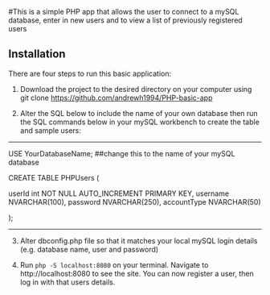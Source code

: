 #This is a simple PHP app that allows the user to connect to a mySQL database, enter in new users and to view a list of previously registered users


## Installation

There are four steps to run this basic application:

1. Download the project to the desired directory on your computer using git clone https://github.com/andrewh1994/PHP-basic-app

2. Alter the SQL below to include the name of your own database then run the SQL commands below in your mySQL workbench to create the table and sample users:

_________________________________________________________________________________________________________________________________________

USE YourDatabaseName;     ##change this to the name of your mySQL database

CREATE TABLE PHPUsers (

userId int NOT NULL AUTO_INCREMENT PRIMARY KEY, 
username NVARCHAR(100), 
password NVARCHAR(250), 
accountType NVARCHAR(50)

);

_________________________________________________________________________________________________________________________________________


3. Alter dbconfig.php file so that it matches your local mySQL login details (e.g. database name, user and password)


4. Run  `php -S localhost:8080` on your terminal. Navigate to http://localhost:8080 to see the site. You can now register a user, then log in with that users details.


